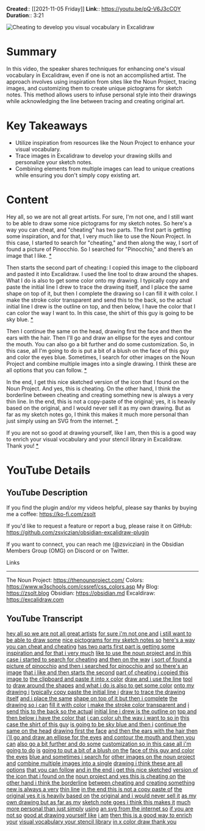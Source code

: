 **Created**:: [[2021-11-05 Friday]]
**Link**:: https://youtu.be/pQ-V6J3cCOY
**Duration**:: 3:21

![Cheating to develop you visual vocabulary in Excalidraw](https://youtu.be/pQ-V6J3cCOY)

# Summary
In this video, the speaker shares techniques for enhancing one's visual vocabulary in Excalidraw, even if one is not an accomplished artist. The approach involves using inspiration from sites like the Noun Project, tracing images, and customizing them to create unique pictograms for sketch notes. This method allows users to infuse personal style into their drawings while acknowledging the line between tracing and creating original art.

# Key Takeaways
- Utilize inspiration from resources like the Noun Project to enhance your visual vocabulary.
- Trace images in Excalidraw to develop your drawing skills and personalize your sketch notes.
- Combining elements from multiple images can lead to unique creations while ensuring you don't simply copy existing art.

# Content
Hey all, so we are not all great artists. For sure, I'm not one, and I still want to be able to draw some nice pictograms for my sketch notes. So here's a way you can cheat, and "cheating" has two parts. The first part is getting some inspiration, and for that, I very much like to use the Noun Project. In this case, I started to search for "cheating," and then along the way, I sort of found a picture of Pinocchio. So I searched for "Pinocchio," and there’s an image that I like. [* ](https://youtu.be/pQ-V6J3cCOY?t=0)

Then starts the second part of cheating: I copied this image to the clipboard and pasted it into Excalidraw. I used the line tool to draw around the shapes. What I do is also to get some color onto my drawing. I typically copy and paste the initial line I drew to trace the drawing itself, and I place the same shape on top of it, but then I complete the drawing so I can fill it with color. I make the stroke color transparent and send this to the back, so the actual initial line I drew is the outline on top, and then below, I have the color that I can color the way I want to. In this case, the shirt of this guy is going to be sky blue. [* ](https://youtu.be/pQ-V6J3cCOY?t=45)

Then I continue the same on the head, drawing first the face and then the ears with the hair. Then I'll go and draw an ellipse for the eyes and contour the mouth. You can also go a bit further and do some customization. So, in this case, all I'm going to do is put a bit of a blush on the face of this guy and color the eyes blue. Sometimes, I search for other images on the Noun Project and combine multiple images into a single drawing. I think these are all options that you can follow. [* ](https://youtu.be/pQ-V6J3cCOY?t=78)

In the end, I get this nice sketched version of the icon that I found on the Noun Project. And yes, this is cheating. On the other hand, I think the borderline between cheating and creating something new is always a very thin line. In the end, this is not a copy-paste of the original; yes, it is heavily based on the original, and I would never sell it as my own drawing. But as far as my sketch notes go, I think this makes it much more personal than just simply using an SVG from the internet. [* ](https://youtu.be/pQ-V6J3cCOY?t=149)

If you are not so good at drawing yourself, like I am, then this is a good way to enrich your visual vocabulary and your stencil library in Excalidraw. Thank you! [* ](https://youtu.be/pQ-V6J3cCOY?t=175)

# YouTube Details

## YouTube Description

If you find the plugin and/or my videos helpful, please say thanks by buying me a coffee: https://ko-fi.com/zsolt

If you'd like to request a feature or report a bug, please raise it on GitHub: https://github.com/zsviczian/obsidian-excalidraw-plugin

If you want to connect, you can reach me (@zsviczian) in the Obsidian Members Group (OMG) on Discord or on Twitter.

Links

---------

The Noun Project: https://thenounproject.com/
Colors: https://www.w3schools.com/cssref/css_colors.asp
My Blog: https://zsolt.blog
Obsidian: https://obsidian.md
Excaldiraw: https://excalidraw.com

## YouTube Transcript

[hey all so we are not all great artists](https://youtu.be/pQ-V6J3cCOY?t=0) [for sure i'm not one and](https://youtu.be/pQ-V6J3cCOY?t=2) [i still want to be able to draw some](https://youtu.be/pQ-V6J3cCOY?t=5) [nice pictograms for my sketch notes so](https://youtu.be/pQ-V6J3cCOY?t=7) [here's a way you can cheat and cheating](https://youtu.be/pQ-V6J3cCOY?t=11) [has two parts first part is getting some](https://youtu.be/pQ-V6J3cCOY?t=13) [inspiration and for that i very much](https://youtu.be/pQ-V6J3cCOY?t=17) [like to use the noun project and in this](https://youtu.be/pQ-V6J3cCOY?t=19) [case i started to search for cheating](https://youtu.be/pQ-V6J3cCOY?t=22) [and then on the way](https://youtu.be/pQ-V6J3cCOY?t=25) [i sort of found a picture of pinocchio](https://youtu.be/pQ-V6J3cCOY?t=28) [and then i searched for pinocchio and](https://youtu.be/pQ-V6J3cCOY?t=31) [so there's an image](https://youtu.be/pQ-V6J3cCOY?t=34) [that i like and then starts the second](https://youtu.be/pQ-V6J3cCOY?t=36) [part of cheating i copied this image to](https://youtu.be/pQ-V6J3cCOY?t=39) [the clipboard and paste it into x color](https://youtu.be/pQ-V6J3cCOY?t=43) [draw and i use the line](https://youtu.be/pQ-V6J3cCOY?t=45) [tool to](https://youtu.be/pQ-V6J3cCOY?t=48) [draw around the shapes](https://youtu.be/pQ-V6J3cCOY?t=50) [and what i do is also to get some color](https://youtu.be/pQ-V6J3cCOY?t=52) [onto my drawing i](https://youtu.be/pQ-V6J3cCOY?t=56) [typically copy paste the initial line i](https://youtu.be/pQ-V6J3cCOY?t=59) [draw to trace the drawing itself](https://youtu.be/pQ-V6J3cCOY?t=62) [and i place the same](https://youtu.be/pQ-V6J3cCOY?t=66) [shape on top of it but then i complete](https://youtu.be/pQ-V6J3cCOY?t=68) [the drawing so i can](https://youtu.be/pQ-V6J3cCOY?t=71) [fill it with color](https://youtu.be/pQ-V6J3cCOY?t=74) [i make the stroke color transparent and](https://youtu.be/pQ-V6J3cCOY?t=75) [i send this to the back so the actual](https://youtu.be/pQ-V6J3cCOY?t=79) [initial line i drew is the outline on](https://youtu.be/pQ-V6J3cCOY?t=82) [top and then below i have the color that](https://youtu.be/pQ-V6J3cCOY?t=86) [i can color uh the way i want to so in](https://youtu.be/pQ-V6J3cCOY?t=89) [this case the shirt of this guy](https://youtu.be/pQ-V6J3cCOY?t=92) [is going to be sky blue and then i](https://youtu.be/pQ-V6J3cCOY?t=95) [continue the same on the head](https://youtu.be/pQ-V6J3cCOY?t=98) [drawing first the face](https://youtu.be/pQ-V6J3cCOY?t=101) [and then the ears with the hair then](https://youtu.be/pQ-V6J3cCOY?t=103) [i'll go and draw an ellipse for the eyes](https://youtu.be/pQ-V6J3cCOY?t=106) [and contour the mouth and then you can](https://youtu.be/pQ-V6J3cCOY?t=110) [also go a bit further and do some](https://youtu.be/pQ-V6J3cCOY?t=115) [customization so in this case all i'm](https://youtu.be/pQ-V6J3cCOY?t=118) [going to do](https://youtu.be/pQ-V6J3cCOY?t=121) [is](https://youtu.be/pQ-V6J3cCOY?t=122) [going to put a bit of a blush on the](https://youtu.be/pQ-V6J3cCOY?t=123) [face of this guy and color the eyes](https://youtu.be/pQ-V6J3cCOY?t=126) [blue and sometimes i search for](https://youtu.be/pQ-V6J3cCOY?t=129) [other images on the noun project and](https://youtu.be/pQ-V6J3cCOY?t=131) [combine multiple images into a single](https://youtu.be/pQ-V6J3cCOY?t=134) [drawing i think these are all options](https://youtu.be/pQ-V6J3cCOY?t=138) [that you can follow](https://youtu.be/pQ-V6J3cCOY?t=141) [and in the end i get this nice sketched](https://youtu.be/pQ-V6J3cCOY?t=142) [version of the icon that i found on the](https://youtu.be/pQ-V6J3cCOY?t=146) [noun project and yes this is cheating on](https://youtu.be/pQ-V6J3cCOY?t=149) [the other hand i think the borderline](https://youtu.be/pQ-V6J3cCOY?t=152) [between cheating and](https://youtu.be/pQ-V6J3cCOY?t=155) [creating something new is always a very](https://youtu.be/pQ-V6J3cCOY?t=157) [thin line](https://youtu.be/pQ-V6J3cCOY?t=160) [in the end this is not a copy paste of](https://youtu.be/pQ-V6J3cCOY?t=162) [the original yes it is heavily based on](https://youtu.be/pQ-V6J3cCOY?t=165) [the original and i would never sell it](https://youtu.be/pQ-V6J3cCOY?t=168) [as my own drawing but as far as my](https://youtu.be/pQ-V6J3cCOY?t=171) [sketch note goes i think this makes it](https://youtu.be/pQ-V6J3cCOY?t=175) [much more personal than just simply](https://youtu.be/pQ-V6J3cCOY?t=178) [using](https://youtu.be/pQ-V6J3cCOY?t=180) [an svg from the internet so](https://youtu.be/pQ-V6J3cCOY?t=181) [if you are not so](https://youtu.be/pQ-V6J3cCOY?t=184) [good at drawing yourself like](https://youtu.be/pQ-V6J3cCOY?t=186) [i am](https://youtu.be/pQ-V6J3cCOY?t=189) [then this is a good way to enrich your](https://youtu.be/pQ-V6J3cCOY?t=190) [visual vocabulary your stencil library](https://youtu.be/pQ-V6J3cCOY?t=194) [in x color draw thank you](https://youtu.be/pQ-V6J3cCOY?t=198) 

